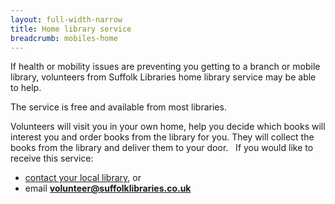 ```yaml
---
layout: full-width-narrow
title: Home library service
breadcrumb: mobiles-home
---
```


If health or mobility issues are preventing you getting to a branch or mobile library, volunteers from Suffolk Libraries home library service may be able to help.

The service is free and available from most libraries.

Volunteers will visit you in your own home, help you decide which books will interest you and order books from the library for you. They will collect the books from the library and deliver them to your door.
 
If you would like to receive this service:

- [contact your local library](/libraries/), or
- email **volunteer@suffolklibraries.co.uk**
